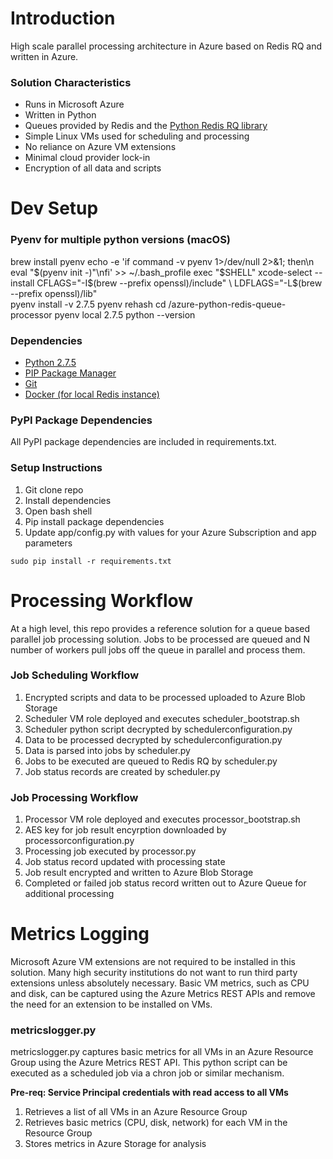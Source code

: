 # Introduction 
High scale parallel processing architecture in Azure based on Redis RQ and written in Azure.

### Solution Characteristics
- Runs in Microsoft Azure
- Written in Python
- Queues provided by Redis and the [Python Redis RQ library](http://python-rq.org/)
- Simple Linux VMs used for scheduling and processing
- No reliance on Azure VM extensions
- Minimal cloud provider lock-in
- Encryption of all data and scripts

# Dev Setup

### Pyenv for multiple python versions (macOS)
brew install pyenv
echo -e 'if command -v pyenv 1>/dev/null 2>&1; then\n  eval "$(pyenv init -)"\nfi' >> ~/.bash_profile
exec "$SHELL"
xcode-select --install
CFLAGS="-I$(brew --prefix openssl)/include" \
LDFLAGS="-L$(brew --prefix openssl)/lib" \
pyenv install -v 2.7.5
pyenv rehash
cd <yourlocalpath>/azure-python-redis-queue-processor
pyenv local 2.7.5
python --version

### Dependencies
- [Python 2.7.5](http://https://www.python.org/download/releases/2.7.5/)
- [PIP Package Manager](https://pip.pypa.io/en/stable/installing/)
- [Git](http://https://git-scm.com/downloads)
- [Docker (for local Redis instance)](https://docker.com)

### PyPI Package Dependencies
All PyPI package dependencies are included in requirements.txt.

### Setup Instructions
1. Git clone repo
2. Install dependencies
3. Open bash shell
4. Pip install package dependencies
5. Update app/config.py with values for your Azure Subscription and app parameters
```
sudo pip install -r requirements.txt
```

# Processing Workflow
At a high level, this repo provides a reference solution for a queue based parallel job processing solution. Jobs to be processed are queued and N number of workers pull jobs off the queue in parallel and process them.

### Job Scheduling Workflow
1. Encrypted scripts and data to be processed uploaded to Azure Blob Storage
2. Scheduler VM role deployed and executes scheduler_bootstrap.sh
3. Scheduler python script decrypted by schedulerconfiguration.py
4. Data to be processed decrypted by schedulerconfiguration.py
5. Data is parsed into jobs by scheduler.py
6. Jobs to be executed are queued to Redis RQ by scheduler.py
7. Job status records are created by scheduler.py

### Job Processing Workflow
1. Processor VM role deployed and executes processor_bootstrap.sh
2. AES key for job result encyrption downloaded by processorconfiguration.py
3. Processing job executed by processor.py
4. Job status record updated with processing state
5. Job result encrypted and written to Azure Blob Storage
6. Completed or failed job status record written out to Azure Queue for additional processing

# Metrics Logging
Microsoft Azure VM extensions are not required to be installed in this solution. Many high security institutions do not want to run third party extensions unless absolutely necessary. Basic VM metrics, such as CPU and disk, can be captured using the Azure Metrics REST APIs and remove the need for an extension to be installed on VMs.

### metricslogger.py
metricslogger.py captures basic metrics for all VMs in an Azure Resource Group using the Azure Metrics REST API. This python script can be executed as a scheduled job via a chron job or similar mechanism.

**Pre-req: Service Principal credentials with read access to all VMs**

1. Retrieves a list of all VMs in an Azure Resource Group
2. Retrieves basic metrics (CPU, disk, network) for each VM in the Resource Group
3. Stores metrics in Azure Storage for analysis